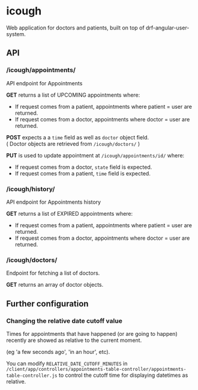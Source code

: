 # icough
Web application for doctors and patients, built on top of drf-angular-user-system.


## API

### /icough/appointments/

API endpoint for Appointments

**GET** returns a list of UPCOMING appointments where:  
- If request comes from a patient, appointments where patient = user are returned.  
- If request comes from a doctor, appointments where doctor = user are returned.  

**POST** expects a a `time` field as well as `doctor` object field.  
( Doctor objects are retrieved from `/icough/doctors/` )

**PUT** is used to update appointment at `/icough/appointments/id/`  where:  
- If request comes from a doctor, `state` field is expected.  
- If request comes from a patient, `time` field is expected.

### /icough/history/

API endpoint for Appointments history

**GET** returns a list of EXPIRED appointments where:  
- If request comes from a patient, appointments where patient = user are returned.  
- If request comes from a doctor, appointments where doctor = user are returned.


### /icough/doctors/

Endpoint for fetching a list of doctors.  

**GET** returns an array of doctor objects.

## Further configuration

### Changing the relative date cutoff value
Times for appointments that have happened (or are going to happen)
recently are showed as relative to the current moment.

 (eg 'a few seconds ago', 'in an hour', etc).

 You can modify `RELATIVE_DATE_CUTOFF_MINUTES` in `/client/app/controllers/appointments-table-controller/appointments-table-controller.js`
 to control the cutoff time for displaying datetimes as relative.
